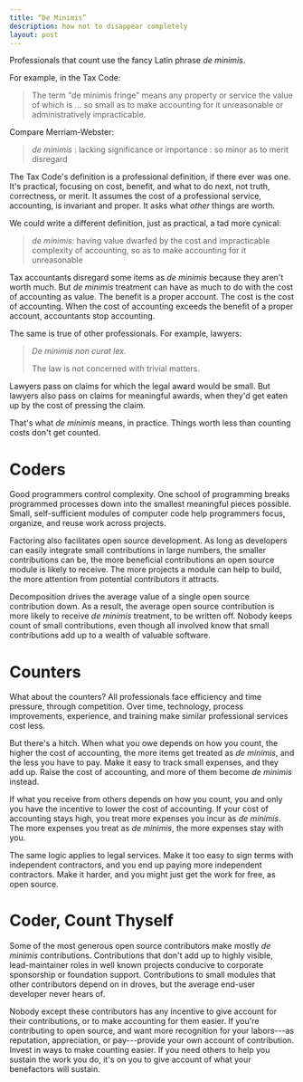 ```yaml
---
title: “De Minimis”
description: how not to disappear completely
layout: post
---
```


Professionals that count use the fancy Latin phrase _de minimis_.

For example, in the Tax Code:

> The term "de minimis fringe" means any property or service the value of which is ... so small as to make accounting for it unreasonable or administratively impracticable.

Compare Merriam-Webster:

> _de minimis_ : lacking significance or importance : so minor as to merit disregard

The Tax Code's definition is a professional definition, if there ever was one.  It's practical, focusing on cost, benefit, and what to do next, not truth, correctness, or merit.  It assumes the cost of a professional service, accounting, is invariant and proper.  It asks what _other_ things are worth.

We could write a different definition, just as practical, a tad more cynical:

> _de minimis_: having value dwarfed by the cost and impracticable complexity of accounting, so as to make accounting for it unreasonable

Tax accountants disregard some items as _de minimis_ because they aren't worth much.  But _de minimis_ treatment can have as much to do with the cost of accounting as value.  The benefit is a proper account.  The cost is the cost of accounting.  When the cost of accounting exceeds the benefit of a proper account, accountants stop accounting.

The same is true of other professionals.  For example, lawyers:

> _De minimis non curat lex._
>
> The law is not concerned with trivial matters.

Lawyers pass on claims for which the legal award would be small.  But lawyers also pass on claims for meaningful awards, when they'd get eaten up by the cost of pressing the claim.

That's what _de minimis_ means, in practice.  Things worth less than counting costs don't get counted.

# Coders

Good programmers control complexity.  One school of programming breaks programmed processes down into the smallest meaningful pieces possible.  Small, self-sufficient modules of computer code help programmers focus, organize, and reuse work across projects.

Factoring also facilitates open source development.  As long as developers can easily integrate small contributions in large numbers, the smaller contributions can be, the more beneficial contributions an open source module is likely to receive.  The more projects a module can help to build, the more attention from potential contributors it attracts.

Decomposition drives the average value of a single open source contribution down.  As a result, the average open source contribution is more likely to receive _de minimis_ treatment, to be written off.  Nobody keeps count of small contributions, even though all involved know that small contributions add up to a wealth of valuable software.

# Counters

What about the counters?  All professionals face efficiency and time pressure, through competition.  Over time, technology, process improvements, experience, and training make similar professional services cost less.

But there's a hitch.  When what you owe depends on how you count, the higher the cost of accounting, the more items get treated as _de minimis_, and the less you have to pay.  Make it easy to track small expenses, and they add up.  Raise the cost of accounting, and more of them become _de minimis_ instead.

If what you receive from others depends on how you count, you and only you have the incentive to lower the cost of accounting.  If your cost of accounting stays high, you treat more expenses you incur as _de minimis_.  The more expenses you treat as _de minimis_, the more expenses stay with you.

The same logic applies to legal services.  Make it too easy to sign terms with independent contractors, and you end up paying more independent contractors.  Make it harder, and you might just get the work for free, as open source.

# Coder, Count Thyself

Some of the most generous open source contributors make mostly _de minimis_ contributions.  Contributions that don't add up to highly visible, lead-maintainer roles in well known projects conducive to corporate sponsorship or foundation support.  Contributions to small modules that other contributors depend on in droves, but the average end-user developer never hears of.

Nobody except these contributors has any incentive to give account for their contributions, or to make accounting for them easier.  If you're contributing to open source, and want more recognition for your labors---as reputation, appreciation, or pay---provide your own account of contribution.  Invest in ways to make counting easier.  If you need others to help you sustain the work you do, it's on you to give account of what your benefactors will sustain.
